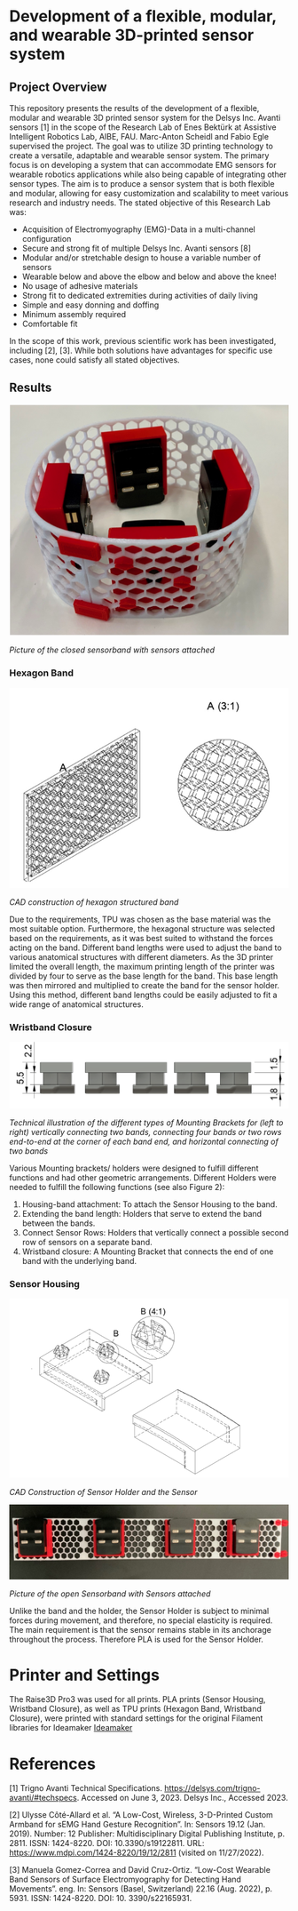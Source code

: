 # Development of a flexible, modular, and wearable 3D-printed sensor system

## Project Overview
This repository presents the results of the development of a flexible, modular and wearable 3D printed sensor system for the Delsys Inc. Avanti sensors [1] in the scope of the Research Lab of Enes Bektürk at Assistive Intelligent Robotics Lab, AIBE, FAU. Marc-Anton Scheidl and Fabio Egle supervised the project.
The goal was to utilize 3D printing technology to create a versatile, adaptable and wearable sensor system. The primary focus is on developing a system that can accommodate EMG sensors for wearable robotics applications while also being capable of integrating other sensor types. The aim is to produce a sensor system that is both flexible and modular, allowing for easy customization and scalability to meet various research and industry needs. The stated objective of this Research Lab was:
* Acquisition of Electromyography (EMG)-Data in a multi-channel configuration
* Secure and strong fit of multiple Delsys Inc. Avanti sensors [8]
* Modular and/or stretchable design to house a variable number of sensors
* Wearable below and above the elbow and below and above the knee!
* No usage of adhesive materials
* Strong fit to dedicated extremities during activities of daily living
* Simple and easy donning and doffing
* Minimum assembly required
* Comfortable fit

In the scope of this work, previous scientific work has been investigated, including [2], [3]. While both solutions have advantages for specific use cases, none could satisfy all stated objectives.

## Results
![](media/media1.jpg)

*Picture of the closed sensorband with sensors attached*

### Hexagon Band
![Image showing the hexagon band](media/media3.jpg)

*CAD construction of hexagon structured band*

Due to the requirements, TPU was chosen as the base material was the most suitable option. Furthermore, the hexagonal structure was selected based on the requirements, as it was best suited to withstand the forces acting on the band. Different band lengths were used to adjust the band to various anatomical structures with different diameters. As the 3D printer limited the overall length, the maximum printing length of the printer was divided by four to serve as the base length for the band. This base length was then mirrored and multiplied to create the band for the sensor holder. Using this method, different band lengths could be easily adjusted to fit a wide range of anatomical structures.

### Wristband Closure
![](media/media4.png)

*Technical illustration of the different types of Mounting Brackets for (left to right) vertically connecting two bands, connecting four bands or two rows end-to-end at the corner of each band end, and horizontal connecting of two bands*

Various Mounting brackets/ holders were designed to fulfill different functions and had other geometric arrangements. Different Holders were needed to fulfill the following functions (see also Figure 2):
1. Housing-band attachment: To attach the Sensor Housing to the band.
2. Extending the band length: Holders that serve to extend the band between the bands.
3. Connect Sensor Rows: Holders that vertically connect a possible second row of sensors on a separate band.
4. Wristband closure: A Mounting Bracket that connects the end of one band with the underlying band.

### Sensor Housing
![Image showing Sensor Housing](media/media5.png)

*CAD Construction of Sensor Holder and the Sensor*

![Image showing assembled wristband](media/media2.jpg)

*Picture of the open Sensorband with Sensors attached*

Unlike the band and the holder, the Sensor Holder is subject to minimal forces during movement, and therefore, no special elasticity is required. The main requirement is that the sensor remains stable in its anchorage throughout the process. Therefore PLA is used for the Sensor Holder.

# Printer and Settings
The Raise3D Pro3 was used for all prints. PLA prints (Sensor Housing, Wristband Closure), as well as TPU prints (Hexagon Band, Wristband Closure), were printed with standard settings for the original Filament libraries for Ideamaker [Ideamaker](https://www.ideamaker.io/ofpMaterials.html)

# References
[1] Trigno Avanti Technical Specifications. https://delsys.com/trigno-avanti/#techspecs. Accessed on June 3, 2023. Delsys Inc., Accessed 2023.

[2] Ulysse Côté-Allard et al. “A Low-Cost, Wireless, 3-D-Printed Custom Armband for sEMG Hand Gesture Recognition”. In: Sensors 19.12 (Jan. 2019). Number: 12 Publisher: Multidisciplinary Digital Publishing Institute, p. 2811. ISSN: 1424-8220. DOI: 10.3390/s19122811. URL: https://www.mdpi.com/1424-8220/19/12/2811 (visited on 11/27/2022).

[3] Manuela Gomez-Correa and David Cruz-Ortiz. “Low-Cost Wearable Band Sensors of Surface Electromyography for Detecting Hand Movements”. eng. In: Sensors (Basel, Switzerland) 22.16 (Aug. 2022), p. 5931. ISSN: 1424-8220. DOI: 10. 3390/s22165931.
